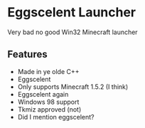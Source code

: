 # Eggscelent Launcher
Very bad no good Win32 Minecraft launcher

## Features
- Made in ye olde C++
- Eggscelent
- Only supports Minecraft 1.5.2 (I think)
- Eggscelent again
- Windows 98 support
- Tkmiz approved (not)
- Did I mention eggscelent?
